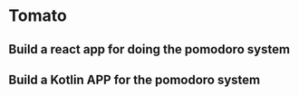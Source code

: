 # Tomato
## Build a react app for doing the pomodoro system
## Build a Kotlin APP for the pomodoro system
